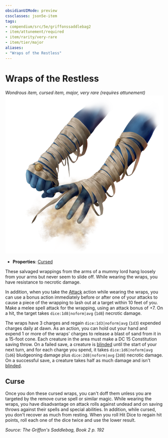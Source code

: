```yaml
---
obsidianUIMode: preview
cssclasses: json5e-item
tags:
- compendium/src/5e/griffonssaddlebag2
- item/attunement/required
- item/rarity/very-rare
- item/tier/major
aliases: 
- "Wraps of the Restless"
---
```

# Wraps of the Restless
*Wondrous item, cursed item, major, very rare (requires attunement)*  
![](https://raw.githubusercontent.com/TheGiddyLimit/homebrew-img/main/img/GriffonsSaddlebag2/Items/Wraps-of-the-Restless.webp#right)  

- **Properties**: [Cursed](/compendium/rules/item-properties.md#Cursed%20Items)

These salvaged wrappings from the arms of a mummy lord hang loosely from your arms but never seem to slide off. While wearing the wraps, you have resistance to necrotic damage.

In addition, when you take the [Attack](/compendium/rules/actions.md#Attack) action while wearing the wraps, you can use a bonus action immediately before or after one of your attacks to cause a piece of the wrapping to lash out at a target within 10 feet of you. Make a melee spell attack for the wrapping, using an attack bonus of +7. On a hit, the target takes `dice:1d8|noform|avg` (`1d8`) necrotic damage.

The wraps have 3 charges and regain `dice:1d3|noform|avg` (`1d3`) expended charges daily at dawn. As an action, you can hold out your hand and expend 1 or more of the wraps' charges to release a blast of sand from it in a 15-foot cone. Each creature in the area must make a DC 15 Constitution saving throw. On a failed save, a creature is [blinded](/compendium/rules/conditions.md#Blinded) until the start of your next turn, and for each charge you spend, it takes `dice:1d6|noform|avg` (`1d6`) bludgeoning damage plus `dice:2d8|noform|avg` (`2d8`) necrotic damage. On a successful save, a creature takes half as much damage and isn't [blinded](/compendium/rules/conditions.md#Blinded).

## Curse

Once you don these cursed wraps, you can't doff them unless you are targeted by the remove curse spell or similar magic. While wearing the wraps, you have disadvantage on attack rolls against undead and on saving throws against their spells and special abilities. In addition, while cursed, you don't recover as much from resting. When you roll Hit Dice to regain hit points, roll each one of the dice twice and use the lower result.

*Source: The Griffon's Saddlebag, Book 2 p. 192*